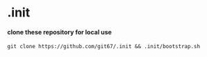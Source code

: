 # .init
#### clone these repository for local use
```
git clone https://github.com/git67/.init && .init/bootstrap.sh
```
